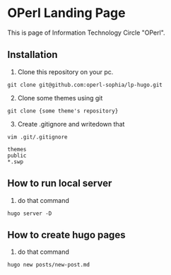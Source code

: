 # OPerl Landing Page 

This is page of Information Technology Circle "OPerl".

## Installation

1. Clone this repository on your pc.

```
git clone git@github.com:operl-sophia/lp-hugo.git 
```

2. Clone some themes using git

``` 
git clone {some theme's repository}
```

3. Create .gitignore and writedown that

```
vim .git/.gitignore

themes
public
*.swp
```

## How to run local server 

1. do that command

```
hugo server -D
```


## How to create hugo pages

1. do that command

``` 
hugo new posts/new-post.md
```

